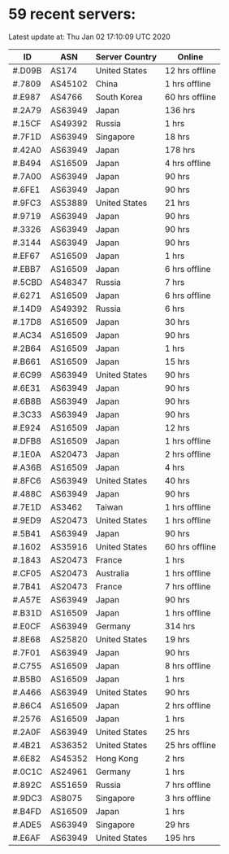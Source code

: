 # 59 recent servers:

Latest update at: Thu Jan 02 17:10:09 UTC 2020

| ID | ASN | Server Country | Online |
| -- | --- | -------------- | ------ |
| #.D09B | AS174 | United States | 12 hrs offline |
| #.7809 | AS45102 | China | 1 hrs offline |
| #.E987 | AS4766 | South Korea | 60 hrs offline |
| #.2A79 | AS63949 | Japan | 136 hrs |
| #.15CF | AS49392 | Russia | 1 hrs |
| #.7F1D | AS63949 | Singapore | 18 hrs |
| #.42A0 | AS63949 | Japan | 178 hrs |
| #.B494 | AS16509 | Japan | 4 hrs offline |
| #.7A00 | AS63949 | Japan | 90 hrs |
| #.6FE1 | AS63949 | Japan | 90 hrs |
| #.9FC3 | AS53889 | United States | 21 hrs |
| #.9719 | AS63949 | Japan | 90 hrs |
| #.3326 | AS63949 | Japan | 90 hrs |
| #.3144 | AS63949 | Japan | 90 hrs |
| #.EF67 | AS16509 | Japan | 1 hrs |
| #.EBB7 | AS16509 | Japan | 6 hrs offline |
| #.5CBD | AS48347 | Russia | 7 hrs |
| #.6271 | AS16509 | Japan | 6 hrs offline |
| #.14D9 | AS49392 | Russia | 6 hrs |
| #.17D8 | AS16509 | Japan | 30 hrs |
| #.AC34 | AS16509 | Japan | 90 hrs |
| #.2B64 | AS16509 | Japan | 1 hrs |
| #.B661 | AS16509 | Japan | 15 hrs |
| #.6C99 | AS63949 | United States | 90 hrs |
| #.6E31 | AS63949 | Japan | 90 hrs |
| #.6B8B | AS63949 | Japan | 90 hrs |
| #.3C33 | AS63949 | Japan | 90 hrs |
| #.E924 | AS16509 | Japan | 12 hrs |
| #.DFB8 | AS16509 | Japan | 1 hrs offline |
| #.1E0A | AS20473 | Japan | 2 hrs offline |
| #.A36B | AS16509 | Japan | 4 hrs |
| #.8FC6 | AS63949 | United States | 40 hrs |
| #.488C | AS63949 | Japan | 90 hrs |
| #.7E1D | AS3462 | Taiwan | 1 hrs offline |
| #.9ED9 | AS20473 | United States | 1 hrs offline |
| #.5B41 | AS63949 | Japan | 90 hrs |
| #.1602 | AS35916 | United States | 60 hrs offline |
| #.1843 | AS20473 | France | 1 hrs |
| #.CF05 | AS20473 | Australia | 1 hrs offline |
| #.7B41 | AS20473 | France | 7 hrs offline |
| #.A57E | AS63949 | Japan | 90 hrs |
| #.B31D | AS16509 | Japan | 1 hrs offline |
| #.E0CF | AS63949 | Germany | 314 hrs |
| #.8E68 | AS25820 | United States | 19 hrs |
| #.7F01 | AS63949 | Japan | 90 hrs |
| #.C755 | AS16509 | Japan | 8 hrs offline |
| #.B5B0 | AS16509 | Japan | 1 hrs |
| #.A466 | AS63949 | United States | 90 hrs |
| #.86C4 | AS16509 | Japan | 2 hrs offline |
| #.2576 | AS16509 | Japan | 1 hrs |
| #.2A0F | AS63949 | United States | 25 hrs |
| #.4B21 | AS36352 | United States | 25 hrs offline |
| #.6E82 | AS45352 | Hong Kong | 2 hrs |
| #.0C1C | AS24961 | Germany | 1 hrs |
| #.892C | AS51659 | Russia | 7 hrs offline |
| #.9DC3 | AS8075 | Singapore | 3 hrs offline |
| #.B4FD | AS16509 | Japan | 1 hrs |
| #.ADE5 | AS63949 | Singapore | 29 hrs |
| #.E6AF | AS63949 | United States | 195 hrs |


